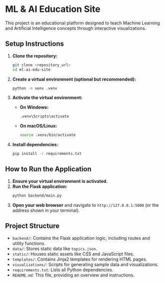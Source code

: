# ML & AI Education Site

This project is an educational platform designed to teach Machine Learning and Artificial Intelligence concepts through interactive visualizations.

## Setup Instructions

1.  **Clone the repository:**
    ```bash
    git clone <repository_url>
    cd ml-ai-edu-site
    ```

2.  **Create a virtual environment (optional but recommended):**
    ```bash
    python -m venv .venv
    ```

3.  **Activate the virtual environment:**
    *   **On Windows:**
        ```bash
        .venv\Scripts\activate
        ```
    *   **On macOS/Linux:**
        ```bash
        source .venv/bin/activate
        ```

4.  **Install dependencies:**
    ```bash
    pip install -r requirements.txt
    ```

## How to Run the Application

1.  **Ensure your virtual environment is activated.**
2.  **Run the Flask application:**
    ```bash
    python backend/main.py
    ```
3.  **Open your web browser** and navigate to `http://127.0.0.1:5000` (or the address shown in your terminal).

## Project Structure

*   `backend/`: Contains the Flask application logic, including routes and utility functions.
*   `data/`: Stores static data like `topics.json`.
*   `static/`: Houses static assets like CSS and JavaScript files.
*   `templates/`: Contains Jinja2 templates for rendering HTML pages.
*   `visualizations/`: Scripts for generating sample data and visualizations.
*   `requirements.txt`: Lists all Python dependencies.
*   `README.md`: This file, providing an overview and instructions.
